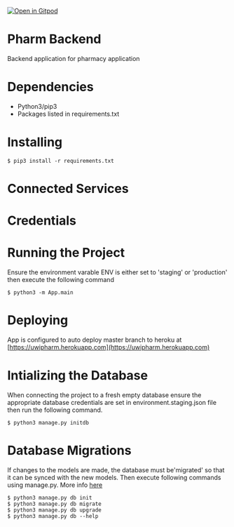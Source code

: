
[![Open in Gitpod](https://gitpod.io/button/open-in-gitpod.svg)](https://gitpod.io/#env=staging/https://github.com/uwidcit/pharm-backend)

# Pharm Backend
Backend application for pharmacy application

# Dependencies
* Python3/pip3
* Packages listed in requirements.txt

# Installing

```
$ pip3 install -r requirements.txt
```

# Connected Services

# Credentials

# Running the Project
Ensure the environment varable ENV is either set to 'staging' or 'production' then execute the following command
```
$ python3 -m App.main
```

# Deploying
App is configured to auto deploy master branch to heroku at [https://uwipharm.herokuapp.com](https://uwipharm.herokuapp.com)

# Intializing the Database
When connecting the project to a fresh empty database ensure the appropriate database credentials are set in environment.staging.json file then run the following command.
```
$ python3 manage.py initdb
```

# Database Migrations
If changes to the models are made, the database must be'migrated' so that it can be synced with the new models.
Then execute following commands using manage.py. More info [here](https://flask-migrate.readthedocs.io/en/latest/)

```
$ python3 manage.py db init
$ python3 manage.py db migrate
$ python3 manage.py db upgrade
$ python3 manage.py db --help
```